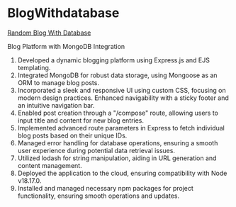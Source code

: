 # BlogWithdatabase
<a href="https://agile-forest-48753-c1b5fe93eec7.herokuapp.com/">Random Blog With Database</a>
<p>Blog Platform with MongoDB Integration</p>
<ol>
  <li>Developed a dynamic blogging platform using Express.js and EJS templating.
</li>
  <li>Integrated MongoDB for robust data storage, using Mongoose as an ORM to manage blog posts.
</li>
  <li>Incorporated a sleek and responsive UI using custom CSS, focusing on modern design practices. Enhanced navigability with a sticky footer and an intuitive navigation bar.
</li>
  <li>Enabled post creation through a "/compose" route, allowing users to input title and content for new blog entries.
</li>
  <li>Implemented advanced route parameters in Express to fetch individual blog posts based on their unique IDs.
</li>
  <li>Managed error handling for database operations, ensuring a smooth user experience during potential data retrieval issues.
</li>
  <li>Utilized lodash for string manipulation, aiding in URL generation and content management.
</li>
  <li>Deployed the application to the cloud, ensuring compatibility with Node v18.17.0.
</li>
  <li>Installed and managed necessary npm packages for project functionality, ensuring smooth operations and updates.
</li>
</ol>
